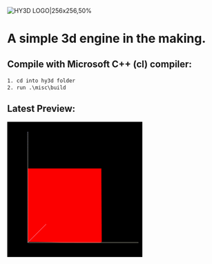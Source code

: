 ![HY3D LOGO|256x256,50%](resources/hy3d.ico)

# A simple 3d engine in the making. 

## Compile with Microsoft C++ (cl) compiler:
    
    1. cd into hy3d folder
    2. run .\misc\build 

## Latest Preview:
![Alt Text](previews/1_291220.gif "Preview gif")